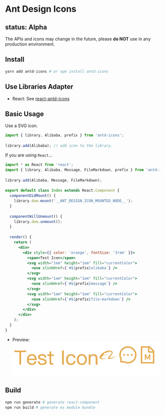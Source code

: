 # Ant Design Icons

## status: **Alpha**

The APIs and icons may change in the future, please **do NOT** use in any production environment.

## Install

```bash
yarn add antd-icons # or npm install antd-icons
```

## Use Libraries Adapter

- React: See [react-antd-icons](./packages/react-antd-icons)

## Basic Usage

Use a SVG icon.

```ts
import { library, Alibaba, prefix } from 'antd-icons';

library.add(Alibaba); // add icon to the library.
```

If you are using `React`...
```jsx
import * as React from 'react';
import { library, Alibaba, Message, FileMarkdown, prefix } from 'antd-icons';

library.add(Alibaba, Message, FileMarkdown);

export default class Index extends React.Component {
  componentDidMount() {
    library.dom.mount('__ANT_DESIGN_ICON_MOUNTED_NODE__');
  }

  componentWillUnmount() {
    library.dom.unmount();
  }

  render() {
    return (
      <div>
        <div style={{ color: 'orange', fontSize: '3rem' }}>
          <span>Test Icon</span>
          <svg width="1em" height="1em" fill="currentColor">
            <use xlinkHref={`#${prefix}alibaba`} />
          </svg>
          <svg width="1em" height="1em" fill="currentColor">
            <use xlinkHref={`#${prefix}message`} />
          </svg>
          <svg width="1em" height="1em" fill="currentColor">
            <use xlinkHref={`#${prefix}file-markdown`} />
          </svg>
        </div>
      </div>
    );
  }
}
```

- Preview:
![antd-icons](./docs/test-icons.png)

## Build
```bash
npm run generate # generate react-component
npm run build # generate es module bundle
```
